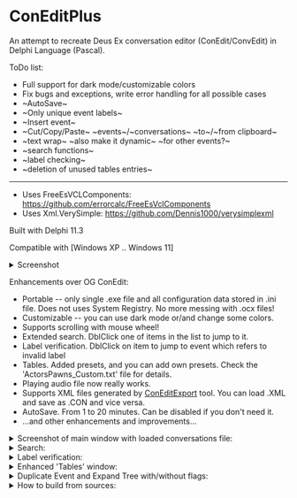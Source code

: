 # ConEditPlus

An attempt to recreate Deus Ex conversation editor (ConEdit/ConvEdit) in Delphi Language (Pascal). 

ToDo list:
* Full support for dark mode/customizable colors
* Fix bugs and exceptions, write error handling for all possible cases
* ~AutoSave~
* ~Only unique event labels~
* ~Insert event~ 
* ~Cut/Copy/Paste~ ~events~/~conversations~ ~to~/~from clipboard~
* ~text wrap~ ~also make it dynamic~ ~for other events?~
* ~search functions~
* ~label checking~
* ~deletion of unused tables entries~
  

___

* Uses FreeEsVCLComponents: https://github.com/errorcalc/FreeEsVclComponents
* Uses Xml.VerySimple: https://github.com/Dennis1000/verysimplexml

Built with Delphi 11.3

Compatible with [Windows XP .. Windows 11]

<details> 
  <summary>Screenshot</summary>

The program is working under Windows XP, but there is some problem rendering TProgressBar. Everything else seems to be working fine.
The program crashes under Windows 2000, so this OS has been removed from compatibilty list.
  
![изображение](https://github.com/LoadLineCalibration/Convedit_Plus/assets/44388228/9129ad5c-194b-4a7d-a4aa-0ae519d45a3e)

</details>


Enhancements over OG ConEdit:
* Portable -- only single .exe file and all configuration data stored in .ini file. Does not uses System Registry. No more messing with .ocx files!
* Customizable -- you can use dark mode or/and change some colors.
* Supports scrolling with mouse wheel!
* Extended search. DblClick one of items in the list to jump to it.
* Label verification. DblClick on item to jump to event which refers to invalid label
* Tables. Added presets, and you can add own presets. Check the 'ActorsPawns_Custom.txt' file for details.
* Playing audio file now really works.
* Supports XML files generated by [ConEditExport](https://www.moddb.com/mods/confix/downloads/coneditexport) tool. You can load .XML and save as .CON and vice versa.
* AutoSave. From 1 to 20 minutes. Can be disabled if you don't need it.
* ...and other enhancements and improvements...

<details> 
  <summary>Screenshot of main window with loaded conversations file:</summary>

![изображение](https://github.com/LoadLineCalibration/Convedit_Plus/assets/44388228/e215a73f-a3e2-4d45-acfe-cc1eb2442a79)

</details>


<details> 
  <summary>Search:</summary>

![изображение](https://github.com/LoadLineCalibration/Convedit_Plus/assets/44388228/2591cb79-8e34-46fe-9bba-259d3579c246)

</details>


<details> 
  <summary>Label verification:</summary>

![изображение](https://github.com/LoadLineCalibration/Convedit_Plus/assets/44388228/2795e541-f871-4ae4-8eae-e8aef114f496)

</details> 

<details> 
  <summary>Enhanced 'Tables' window:</summary>

![изображение](https://github.com/LoadLineCalibration/Convedit_Plus/assets/44388228/d512c738-6c02-41aa-804f-99909df3d93a)

</details> 

<details> 
  <summary>Duplicate Event and Expand Tree with/without flags:</summary>

![изображение](https://github.com/LoadLineCalibration/Convedit_Plus/assets/44388228/4905b818-cc86-4417-b29c-f4f4ed13cb03) ![изображение](https://github.com/LoadLineCalibration/Convedit_Plus/assets/44388228/f3534f14-6f88-464a-b0d6-5ea5ec5bda97)


</details> 

<details> 
  <summary>How to build from sources:</summary>

* Install Delphi 11.3 or Delphi Community Edition 11.3. Community edition is free.
* Install CNPack (optional). 
* Download and install FreeEsVCLComponents components library.
* Download and install the Xml.VerySimple.
* Download sources, open the .dproj file and hit F9 (by default).

</details> 
